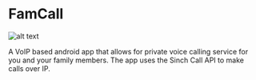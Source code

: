 # FamCall
![alt text](https://github.com/shashankshirol/FamCall/blob/master/FamCall/app/src/main/res/drawable/logo.png "")

A VoIP based android app that allows for private voice calling service for you and your family members.
The app uses the Sinch Call API to make calls over IP.
